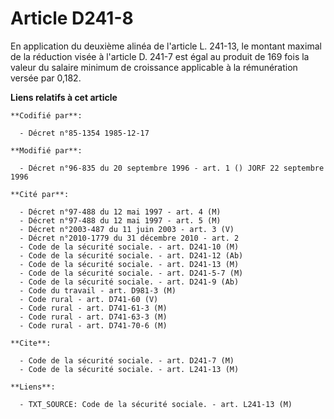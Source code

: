 # Article D241-8

En application du deuxième alinéa de l'article L. 241-13, le montant maximal de la réduction visée à l'article D. 241-7 est
égal au produit de 169 fois la valeur du salaire minimum de croissance applicable à la rémunération versée par 0,182.

**Liens relatifs à cet article**

	**Codifié par**:

	  - Décret n°85-1354 1985-12-17

	**Modifié par**:

	  - Décret n°96-835 du 20 septembre 1996 - art. 1 () JORF 22 septembre 1996

	**Cité par**:

	  - Décret n°97-488 du 12 mai 1997 - art. 4 (M)
	  - Décret n°97-488 du 12 mai 1997 - art. 5 (M)
	  - Décret n°2003-487 du 11 juin 2003 - art. 3 (V)
	  - Décret n°2010-1779 du 31 décembre 2010 - art. 2
	  - Code de la sécurité sociale. - art. D241-10 (M)
	  - Code de la sécurité sociale. - art. D241-12 (Ab)
	  - Code de la sécurité sociale. - art. D241-13 (M)
	  - Code de la sécurité sociale. - art. D241-5-7 (M)
	  - Code de la sécurité sociale. - art. D241-9 (Ab)
	  - Code du travail - art. D981-3 (M)
	  - Code rural - art. D741-60 (V)
	  - Code rural - art. D741-61-3 (M)
	  - Code rural - art. D741-63-3 (M)
	  - Code rural - art. D741-70-6 (M)

	**Cite**:

	  - Code de la sécurité sociale. - art. D241-7 (M)
	  - Code de la sécurité sociale. - art. L241-13 (M)

	**Liens**:

	  - TXT_SOURCE: Code de la sécurité sociale. - art. L241-13 (M)
